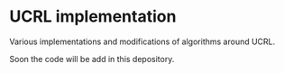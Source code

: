 # UCRL implementation
Various implementations and modifications of algorithms around UCRL.

Soon the code will be add in this depository.
